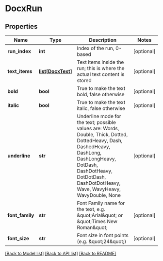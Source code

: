 # DocxRun

## Properties
Name | Type | Description | Notes
------------ | ------------- | ------------- | -------------
**run_index** | **int** | Index of the run, 0-based | [optional] 
**text_items** | [**list[DocxText]**](DocxText.md) | Text items inside the run; this is where the actual text content is stored | [optional] 
**bold** | **bool** | True to make the text bold, false otherwise | [optional] 
**italic** | **bool** | True to make the text italic, false otherwise | [optional] 
**underline** | **str** | Underline mode for the text; possible values are: Words, Double, Thick, Dotted, DottedHeavy, Dash, DashedHeavy, DashLong, DashLongHeavy, DotDash, DashDotHeavy, DotDotDash, DashDotDotHeavy, Wave, WavyHeavy, WavyDouble, None | [optional] 
**font_family** | **str** | Font Family name for the text, e.g. \&quot;Arial\&quot; or \&quot;Times New Roman\&quot; | [optional] 
**font_size** | **str** | Font size in font points (e.g. \&quot;24\&quot;) | [optional] 

[[Back to Model list]](../README.md#documentation-for-models) [[Back to API list]](../README.md#documentation-for-api-endpoints) [[Back to README]](../README.md)


